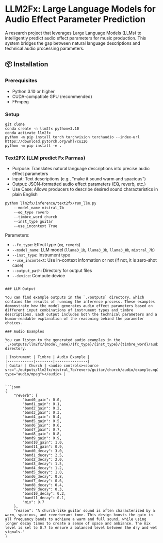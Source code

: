 # LLM2Fx: Large Language Models for Audio Effect Parameter Prediction

A research project that leverages Large Language Models (LLMs) to intelligently predict audio effect parameters for music production. This system bridges the gap between natural language descriptions and technical audio processing parameters.

## 📦 Installation

### Prerequisites

- Python 3.10 or higher
- CUDA-compatible GPU (recommended)
- FFmpeg

### Setup

```
git clone
conda create -n llm2fx python=3.10
conda activate llm2fx
python -m pip install torch torchvision torchaudio --index-url https://download.pytorch.org/whl/cu126
python -m pip install -e .
```


### Text2FX (LLM predict Fx Parmas)
- Purpose: Translates natural language descriptions into precise audio effect parameters
- Input: Text descriptions (e.g., "make it sound warm and spacious")
- Output: JSON-formatted audio effect parameters (EQ, reverb, etc.)
- Use Case: Allows producers to describe desired sound characteristics in plain English


```bash
python llm2fx/inference/text2fx/run_llm.py
    --model_name mistral_7b
    --eq_type reverb
    --timbre_word church
    --inst_type guitar
    --use_incontext True
```
Parameters:
- `--fx_type`: Effect type (`eq`, `reverb`)
- `--model_name`: LLM model (`llama3_1b`, `llama3_3b`, `llama3_8b`, `mistral_7b`)
- `--inst_type`: Instrument type
- `--use_incontext`: Use in-context information or not (if not, it is zero-shot case)
- `--output_path`: Directory for output files
- `--device`: Compute device
```

### LLM Output

You can find example outputs in the `./outputs` directory, which contains the results of running the inference process. These examples demonstrate how the model generates audio effect parameters based on different input combinations of instrument types and timbre descriptions. Each output includes both the technical parameters and a human-readable explanation of the reasoning behind the parameter choices.

### Audio Examples

You can listen to the generated audio examples in the `./outputs/llm2fx/{model_name}/{fx_type}/{inst_type}/{timbre_word}/audio` directory.

| Instrument | Timbre | Audio Example |
|------------|--------|---------------|
| Guitar | Church | <audio controls><source src="./outputs/llm2fx/mistral_7b/reverb/guitar/church/audio/example.mp3" type="audio/mpeg"></audio> |


```json
{
    "reverb": {
        "band0_gain": 0.0,
        "band1_gain": 0.1,
        "band2_gain": 0.2,
        "band3_gain": 0.3,
        "band4_gain": 0.4,
        "band5_gain": 0.5,
        "band6_gain": 0.6,
        "band7_gain": 0.7,
        "band8_gain": 0.8,
        "band9_gain": 0.9,
        "band10_gain": 1.0,
        "band11_gain": 0.9,
        "band0_decay": 3.0,
        "band1_decay": 2.5,
        "band2_decay": 2.0,
        "band3_decay": 1.5,
        "band4_decay": 1.2,
        "band5_decay": 1.0,
        "band6_decay": 0.8,
        "band7_decay": 0.6,
        "band8_decay": 0.4,
        "band9_decay": 0.3,
        "band10_decay": 0.2,
        "band11_decay": 0.1,
        "mix": 0.7
    },
    "reason": "A church-like guitar sound is often characterized by a warm, spacious, and reverberant tone. This design boosts the gain in all frequency bands to achieve a warm and full sound, while using longer decay times to create a sense of space and ambiance. The mix level is set to 0.7 to ensure a balanced level between the dry and wet signals."
}
```

